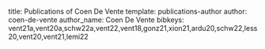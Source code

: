 title: Publications of Coen De Vente
template: publications-author
author: coen-de-vente
author_name: Coen De Vente
bibkeys: vent21a,vent20a,schw22a,vent22,vent18,gonz21,xion21,ardu20,schw22,less20,vent20,vent21,lemi22